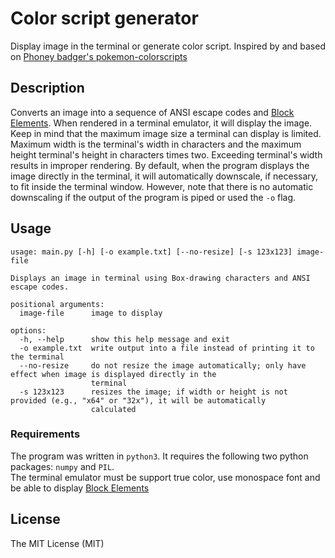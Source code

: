 # Color script generator

Display image in the terminal or generate color script.
Inspired by and based on [Phoney badger's pokemon-colorscripts ](https://gitlab.com/phoneybadger/pokemon-colorscripts)

## Description
Converts an image into a sequence of ANSI escape codes and [Block Elements](https://en.wikipedia.org/wiki/Block_Elements).
When rendered in a terminal emulator, it will display the image.
Keep in mind that the maximum image size a terminal can display is limited.
Maximum width is the terminal's width in characters and the maximum height terminal's height in characters times two.
Exceeding terminal's width results in improper rendering.
By default, when the program displays the image directly in the terminal, it will automatically downscale, if necessary, to fit inside the terminal window. 
However, note that there is no automatic downscaling if the output of the program is piped or used the `-o` flag.

## Usage
```plaintext
usage: main.py [-h] [-o example.txt] [--no-resize] [-s 123x123] image-file

Displays an image in terminal using Box-drawing characters and ANSI escape codes.

positional arguments:
  image-file      image to display

options:
  -h, --help      show this help message and exit
  -o example.txt  write output into a file instead of printing it to the terminal
  --no-resize     do not resize the image automatically; only have effect when image is displayed directly in the
                  terminal
  -s 123x123      resizes the image; if width or height is not provided (e.g., "x64" or "32x"), it will be automatically
                  calculated
```

### Requirements
The program was written in `python3`. It requires the following two python packages: `numpy` and `PIL`.<br />
The terminal emulator must be support true color, use monospace font and be able to display [Block Elements](https://en.wikipedia.org/wiki/Block_Elements) 

## License
The MIT License (MIT)
